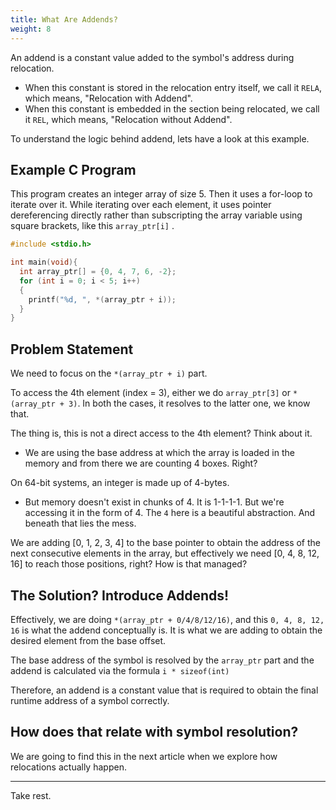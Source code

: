 ```yaml
---
title: What Are Addends?
weight: 8
---
```


An addend is a constant value added to the symbol's address during relocation.

* When this constant is stored in the relocation entry itself, we call it `RELA`, which means, "Relocation with Addend".
* When this constant is embedded in the section being relocated, we call it `REL`, which means, "Relocation without Addend".

To understand the logic behind addend, lets have a look at this example.

## Example C Program

This program creates an integer array of size 5. Then it uses a for-loop to iterate over it. While iterating over each element, it uses pointer dereferencing directly rather than subscripting the array variable using square brackets, like this `array_ptr[i]` .

```c
#include <stdio.h>

int main(void){
  int array_ptr[] = {0, 4, 7, 6, -2};
  for (int i = 0; i < 5; i++)
  {
    printf("%d, ", *(array_ptr + i));
  }
}
```

## Problem Statement

We need to focus on the `*(array_ptr + i)` part.

To access the 4th element (index = 3), either we do `array_ptr[3]` or `*(array_ptr + 3)`. In both the cases, it resolves to the latter one, we know that.

The thing is, this is not a direct access to the 4th element? Think about it.

* We are using the base address at which the array is loaded in the memory and from there we are counting 4 boxes. Right?

On 64-bit systems, an integer is made up of 4-bytes.

* But memory doesn't exist in chunks of 4. It is 1-1-1-1. But we're accessing it in the form of 4. The `4` here is a beautiful abstraction. And beneath that lies the mess.

We are adding \[0, 1, 2, 3, 4] to the base pointer to obtain the address of the next consecutive elements in the array, but effectively we need \[0, 4, 8, 12, 16] to reach those positions, right? How is that managed?

## The Solution? Introduce Addends!

Effectively, we are doing `*(array_ptr + 0/4/8/12/16)`, and this `0, 4, 8, 12, 16` is what the addend conceptually is. It is what we are adding to obtain the desired element from the base offset.

The base address of the symbol is resolved by the `array_ptr` part and the addend is calculated via the formula `i * sizeof(int)`

Therefore, an addend is a constant value that is required to obtain the final runtime address of a symbol correctly.

## How does that relate with symbol resolution?

We are going to find this in the next article when we explore how relocations actually happen.

***

Take rest.